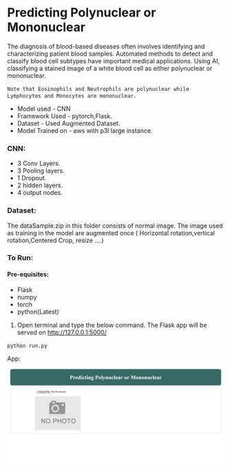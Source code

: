 # Predicting Polynuclear or Mononuclear

The diagnosis of blood-based diseases often involves identifying and characterizing patient blood samples. Automated methods to detect and classify blood cell subtypes have important medical applications. Using AI, classifying a stained image of a white blood cell as either polynuclear or mononuclear. 

```
Note that Eosinophils and Neutrophils are polynuclear while Lymphocytes and Monocytes are mononuclear. 
```

- Model used - CNN
- Framework Used - pytorch,Flask.
- Dataset - Used Augmented Dataset.
- Model Trained on - aws with p3l large instance.

### CNN:

- 3 Conv Layers.
- 3 Pooling layers.
- 1 Dropout.
- 2 hidden layers.
- 4 output nodes.

### Dataset:

The dataSample.zip in this folder consists of normal image. The image used as training in the model are augmented once ( Horizontal rotation,vertical rotation,Centered Crop, resize ....)

### To Run:

#### Pre-equisites:

- Flask
- numpy
- torch
- python(Latest)

1. Open terminal and type the below command. The Flask app will be served on http://127.0.0.1:5000/

```
python run.py
```

App:

!['App'](image.png)
